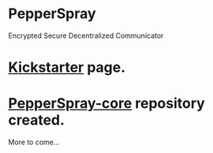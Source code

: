 PepperSpray
===========

Encrypted Secure Decentralized Communicator

# [Kickstarter](https://www.kickstarter.com/projects/270157635/pepperspray-encrypted-secure-decentralized-communi) page.

# [PepperSpray-core](https://github.com/mrstampy/PepperSpray-core) repository created.

More to come...
